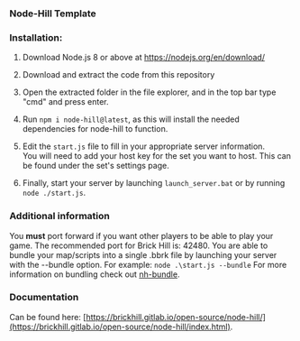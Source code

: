 ### Node-Hill Template

### Installation:

1. Download Node.js 8 or above at https://nodejs.org/en/download/

2. Download and extract the code from this repository

3. Open the extracted folder in the file explorer, and in the top bar type "cmd" and press enter.

4. Run `npm i node-hill@latest`, as this will install the needed dependencies for node-hill to function.

5. Edit the `start.js` file to fill in your appropriate server information. \
You will need to add your host key for the set you want to host. This can be found under the set's settings page.

6. Finally, start your server by launching `launch_server.bat` or by running `node ./start.js`.

### Additional information
You __must__ port forward if you want other players to be able to play your game. The recommended port for Brick Hill is: 42480.
You are able to bundle your map/scripts into a single .bbrk file by launching your server with the --bundle option. 
For example: `node .\start.js --bundle`
For more information on bundling check out [nh-bundle](https://www.npmjs.com/package/nh-bundle). 

### Documentation
Can be found here: [https://brickhill.gitlab.io/open-source/node-hill/](https://brickhill.gitlab.io/open-source/node-hill/index.html).
